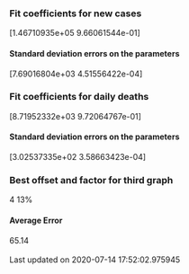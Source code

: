 <h3>Fit coefficients for new cases</h3>
[1.46710935e+05 9.66061544e-01]
<h4>Standard deviation errors on the parameters</h4>
[7.69016804e+03 4.51556422e-04]
<h3>Fit coefficients for daily deaths</h3>
[8.71952332e+03 9.72064767e-01]
<h4>Standard deviation errors on the parameters</h4>
[3.02537335e+02 3.58663423e-04] <br/>
<h3>Best offset and factor for third graph</h3>
4 13%
<h4>Average Error</h4>
65.14
<br /><br />Last updated on 2020-07-14 17:52:02.975945
